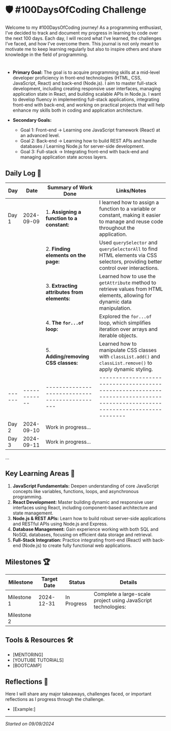 # 🛡️ #100DaysOfCoding Challenge

Welcome to my #100DaysOfCoding journey! As a programming enthusiast, I’ve decided to track and document my progress in learning to code over the next 100 days. Each day, I will record what I’ve learned, the challenges I’ve faced, and how I’ve overcome them. This journal is not only meant to motivate me to keep learning regularly but also to inspire others and share knowledge in the field of programming.

#
- **Primary Goal:** 
The goal is to acquire programming skills at a mid-level developer proficiency in front-end technologies (HTML, CSS, JavaScript, React) and back-end (Node.js). I aim to master full-stack development, including creating responsive user interfaces, managing application state in React, and building scalable APIs in Node.js. I want to develop fluency in implementing full-stack applications, integrating front-end with back-end, and working on practical projects that will help enhance my skills both in coding and application architecture.

- **Secondary Goals:**
  - Goal 1: Front-end  -> Learning one JavaScript framework (React) at an advanced level.
  - Goal 2: Back-end   -> Learning how to build REST APIs and handle databases / Learning Node.js for server-side development.
  - Goal 3: Full-stack -> Integrating front-end with back-end and managing application state across layers.

## Daily Log 📅

| Day  | Date       | Summary of Work Done                        | Links/Notes                                                                                                              |
|------|------------|---------------------------------------------|--------------------------------------------------------------------------------------------------------------------------|
| Day 1| 2024-09-09 | 1. **Assigning a function to a constant:**   | I learned how to assign a function to a variable or constant, making it easier to manage and reuse code throughout the application. |
|      |            | 2. **Finding elements on the page:**        | Used `querySelector` and `querySelectorAll` to find HTML elements via CSS selectors, providing better control over interactions. |
|      |            | 3. **Extracting attributes from elements:** | Learned how to use the `getAttribute` method to retrieve values from HTML elements, allowing for dynamic data manipulation. |
|      |            | 4. **The `for...of` loop:**                 | Explored the `for...of` loop, which simplifies iteration over arrays and iterable objects.                               |
|      |            | 5. **Adding/removing CSS classes:**         | Learned how to manipulate CSS classes with `classList.add()` and `classList.remove()` to apply dynamic styling.           |
|------|------------|---------------------------------------------|--------------------------------------------------------------------------------------------------------------------------|
| Day 2| 2024-09-10 | Work in progress...                         |                                                                                                                          |
| Day 3| 2024-09-11 | Work in progress...                         |                                                                                                                          |


...

## Key Learning Areas 🔐

1. **JavaScript Fundamentals:** Deepen understanding of core JavaScript concepts like variables, functions, loops, and asynchronous programming.
2. **React Development:** Master building dynamic and responsive user interfaces using React, including component-based architecture and state management.
3. **Node.js & REST APIs:** Learn how to build robust server-side applications and RESTful APIs using Node.js and Express.
4. **Database Management:** Gain experience working with both SQL and NoSQL databases, focusing on efficient data storage and retrieval.
5. **Full-Stack Integration:** Practice integrating front-end (React) with back-end (Node.js) to create fully functional web applications.

## Milestones 🏆

| Milestone | Target Date | Status       | Details                                                                                          |
|-----------|-------------|--------------|--------------------------------------------------------------------------------------------------|
| Milestone 1| 2024-12-31 | In Progress  | Complete a large-scale project using JavaScript technologies:                                    |
| Milestone 2|            |              |                                                                                                  |

## Tools & Resources 🛠️

- [MENTORING]
- [YOUTUBE TUTORIALS]
- [BOOTCAMP]



## Reflections 💭

Here I will share any major takeaways, challenges faced, or important reflections as I progress through the challenge. 
- [Example:]

---

_Started on 09/09/2024_  

